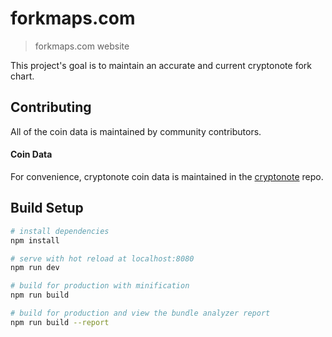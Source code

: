 # forkmaps.com

> forkmaps.com website

This project's goal is to maintain an accurate and current cryptonote fork chart.

## Contributing
All of the coin data is maintained by community contributors.
#### Coin Data
For convenience, cryptonote coin data is maintained in the [cryptonote](https://github.com/ForkMaps/cryptonote) repo.

## Build Setup

``` bash
# install dependencies
npm install

# serve with hot reload at localhost:8080
npm run dev

# build for production with minification
npm run build

# build for production and view the bundle analyzer report
npm run build --report
```
